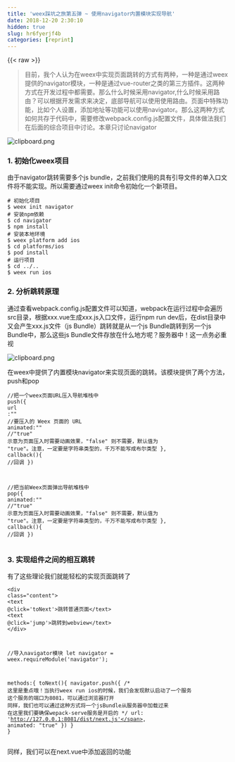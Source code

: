```yaml
---
title: 'weex踩坑之旅第五弹 ~ 使用navigator内置模块实现导航' 
date: 2018-12-20 2:30:10
hidden: true
slug: hr6fyerjf4b
categories: [reprint]
---
```


{{< raw >}}

                    
<blockquote>目前，我个人认为在weex中实现页面跳转的方式有两种，一种是通过weex提供的navigator模块，一种是通过vue-router之类的第三方插件。这两种方式在开发过程中都需要。那么什么时候采用navigator,什么时候采用路由？可以根据开发需求来决定，底部导航可以使用使用路由。页面中特殊功能，比如个人设置，添加地址等功能可以使用navigator。那么这两种方式如何共存于代码中，需要修改webpack.config.js配置文件，具体做法我们在后面的综合项目中讨论。本章只讨论navigator</blockquote>
<p><span class="img-wrap"><img data-src="/img/bV09DV?w=598&amp;h=1056" src="https://static.alili.tech/img/bV09DV?w=598&amp;h=1056" alt="clipboard.png" title="clipboard.png" style="cursor: pointer; display: inline;"></span></p>
<h3 id="articleHeader0">1. 初始化weex项目</h3>
<p>由于navigator跳转需要多个js bundle，之前我们使用的具有引导文件的单入口文件将不能实现。所以需要通过weex init命令初始化一个新项目。</p>
<div class="widget-codetool" style="display:none;">
      <div class="widget-codetool--inner">
      <span class="selectCode code-tool" data-toggle="tooltip" data-placement="top" title="" data-original-title="全选"></span>
      <span type="button" class="copyCode code-tool" data-toggle="tooltip" data-placement="top" data-clipboard-text="# 初始化项目
$ weex init navigator
# 安装npm依赖
$ cd navigator
$ npm install
# 安装本地环境
$ weex platform add ios
$ cd platforms/ios
$ pod install
# 运行项目
$ cd ../..
$ weex run ios" title="" data-original-title="复制"></span>
      <span type="button" class="saveToNote code-tool" data-toggle="tooltip" data-placement="top" title="" data-original-title="放进笔记"></span>
      </div>
      </div><pre class="hljs elixir"><code><span class="hljs-comment"># 初始化项目</span>
<span class="hljs-variable">$ </span>weex init navigator
<span class="hljs-comment"># 安装npm依赖</span>
<span class="hljs-variable">$ </span>cd navigator
<span class="hljs-variable">$ </span>npm install
<span class="hljs-comment"># 安装本地环境</span>
<span class="hljs-variable">$ </span>weex platform add ios
<span class="hljs-variable">$ </span>cd platforms/ios
<span class="hljs-variable">$ </span>pod install
<span class="hljs-comment"># 运行项目</span>
<span class="hljs-variable">$ </span>cd ../..
<span class="hljs-variable">$ </span>weex run ios</code></pre>
<h3 id="articleHeader1">2. 分析跳转原理</h3>
<p>通过查看webpack.config.js配置文件可以知道，webpack在运行过程中会遍历src目录，根据xxx.vue生成xxx.js入口文件，运行npm run dev后，在dist目录中又会产生xxx.js文件（js Bundle）跳转就是从一个js Bundle跳转到另一个js Bundle中，那么这些js Bundle文件存放在什么地方呢？服务器中！这一点务必重视</p>
<p><span class="img-wrap"><img data-src="/img/bV07YS?w=786&amp;h=794" src="https://static.alili.tech/img/bV07YS?w=786&amp;h=794" alt="clipboard.png" title="clipboard.png" style="cursor: pointer; display: inline;"></span></p>
<p>在weex中提供了内置模块navigator来实现页面的跳转。该模块提供了两个方法，push和pop</p>
<div class="widget-codetool" style="display:none;">
      <div class="widget-codetool--inner">
      <span class="selectCode code-tool" data-toggle="tooltip" data-placement="top" title="" data-original-title="全选"></span>
      <span type="button" class="copyCode code-tool" data-toggle="tooltip" data-placement="top" data-clipboard-text="//把一个weex页面URL压入导航堆栈中
push({
    url :&quot;&quot;        //要压入的 Weex 页面的 URL
    animated:&quot;&quot;    //&quot;true&quot; 示意为页面压入时需要动画效果，&quot;false&quot; 则不需要，默认值为 &quot;true&quot;。注意，一定要是字符串类型的，千万不能写成布尔类型
}, callback(){
    //回调
})

//把当前Weex页面弹出导航堆栈中
pop({
    animated:&quot;&quot;    //&quot;true&quot; 示意为页面压入时需要动画效果，&quot;false&quot; 则不需要，默认值为 &quot;true&quot;。注意，一定要是字符串类型的，千万不能写成布尔类型
}, callback(){
    //回调
})" title="" data-original-title="复制"></span>
      <span type="button" class="saveToNote code-tool" data-toggle="tooltip" data-placement="top" title="" data-original-title="放进笔记"></span>
      </div>
      </div><pre class="hljs less"><code><span class="hljs-comment">//把一个weex页面URL压入导航堆栈中</span>
<span class="hljs-selector-tag">push</span>({
    <span class="hljs-attribute">url </span>:<span class="hljs-string">""</span>        <span class="hljs-comment">//要压入的 Weex 页面的 URL</span>
    <span class="hljs-attribute">animated</span>:<span class="hljs-string">""</span>    <span class="hljs-comment">//"true" 示意为页面压入时需要动画效果，"false" 则不需要，默认值为 "true"。注意，一定要是字符串类型的，千万不能写成布尔类型</span>
}, <span class="hljs-selector-tag">callback</span>(){
    <span class="hljs-comment">//回调</span>
})

<span class="hljs-comment">//把当前Weex页面弹出导航堆栈中</span>
<span class="hljs-selector-tag">pop</span>({
    <span class="hljs-attribute">animated</span>:<span class="hljs-string">""</span>    <span class="hljs-comment">//"true" 示意为页面压入时需要动画效果，"false" 则不需要，默认值为 "true"。注意，一定要是字符串类型的，千万不能写成布尔类型</span>
}, <span class="hljs-selector-tag">callback</span>(){
    <span class="hljs-comment">//回调</span>
})</code></pre>
<h3 id="articleHeader2">3. 实现组件之间的相互跳转</h3>
<p>有了这些理论我们就能轻松的实现页面跳转了</p>
<div class="widget-codetool" style="display:none;">
      <div class="widget-codetool--inner">
      <span class="selectCode code-tool" data-toggle="tooltip" data-placement="top" title="" data-original-title="全选"></span>
      <span type="button" class="copyCode code-tool" data-toggle="tooltip" data-placement="top" data-clipboard-text="<div class=&quot;content&quot;>
      <text @click='toNext'>跳转普通页面</text>
      <text @click='jump'>跳转到webview</text>
</div>

//导入navigator模块
let navigator =  weex.requireModule('navigator');

methods:{
    toNext(){
        navigator.push({
          /*
          这里是重点哦！当执行weex run ios的时候，我们会发现默认启动了一个服务
          这个服务的端口为8081，可以通过浏览器打开
          同样，我们也可以通过这种方式将一个jsBundle从服务器中加载过来
          在这里我们要确保wepack-serve服务是开启的
          */
          url: 'http://127.0.0.1:8081/dist/next.js',
          animated: &quot;true&quot;
        })
    }
}" title="" data-original-title="复制"></span>
      <span type="button" class="saveToNote code-tool" data-toggle="tooltip" data-placement="top" title="" data-original-title="放进笔记"></span>
      </div>
      </div><pre class="hljs arduino"><code>&lt;div <span class="hljs-keyword">class</span>=<span class="hljs-string">"content"</span>&gt;
      &lt;<span class="hljs-built_in">text</span> @<span class="hljs-built_in">click</span>=<span class="hljs-string">'toNext'</span>&gt;跳转普通页面&lt;/<span class="hljs-built_in">text</span>&gt;
      &lt;<span class="hljs-built_in">text</span> @<span class="hljs-built_in">click</span>=<span class="hljs-string">'jump'</span>&gt;跳转到webview&lt;/<span class="hljs-built_in">text</span>&gt;
&lt;/div&gt;

<span class="hljs-comment">//导入navigator模块</span>
let navigator =  weex.requireModule(<span class="hljs-string">'navigator'</span>);

methods:{
    toNext(){
        navigator.push({
          <span class="hljs-comment">/*
          这里是重点哦！当执行weex run ios的时候，我们会发现默认启动了一个服务
          这个服务的端口为8081，可以通过浏览器打开
          同样，我们也可以通过这种方式将一个jsBundle从服务器中加载过来
          在这里我们要确保wepack-serve服务是开启的
          */</span>
          url: <span class="hljs-string">'http://127.0.0.1:8081/dist/next.js'</span>,
          animated: <span class="hljs-string">"true"</span>
        })
    }
}</code></pre>
<p>同样，我们可以在next.vue中添加返回的功能</p>
<div class="widget-codetool" style="display:none;">
      <div class="widget-codetool--inner">
      <span class="selectCode code-tool" data-toggle="tooltip" data-placement="top" title="" data-original-title="全选"></span>
      <span type="button" class="copyCode code-tool" data-toggle="tooltip" data-placement="top" data-clipboard-text="<template>
    <div class=&quot;next&quot;>
        <div class=&quot;header&quot;>
            <text class='c1' @click='toBack'>返回</text>
            <text class='c2'>详细页面</text>
            <text class='c1'>保存</text>
        </div>
        <div class=&quot;content&quot;>
            <text>详细页面</text>
        </div>
    </div>
</template>

    let navigator =  weex.requireModule('navigator');
    export default {
        methods:{
            toBack(){
                navigator.pop({animated: &quot;true&quot;})
            }
        }
    }
    " title="" data-original-title="复制"></span>
      <span type="button" class="saveToNote code-tool" data-toggle="tooltip" data-placement="top" title="" data-original-title="放进笔记"></span>
      </div>
      </div><pre class="hljs arduino"><code>&lt;<span class="hljs-keyword">template</span>&gt;
    &lt;div <span class="hljs-keyword">class</span>=<span class="hljs-string">"next"</span>&gt;
        &lt;div <span class="hljs-keyword">class</span>=<span class="hljs-string">"header"</span>&gt;
            &lt;<span class="hljs-built_in">text</span> <span class="hljs-keyword">class</span>=<span class="hljs-string">'c1'</span> @<span class="hljs-built_in">click</span>=<span class="hljs-string">'toBack'</span>&gt;返回&lt;/<span class="hljs-built_in">text</span>&gt;
            &lt;<span class="hljs-built_in">text</span> <span class="hljs-keyword">class</span>=<span class="hljs-string">'c2'</span>&gt;详细页面&lt;/<span class="hljs-built_in">text</span>&gt;
            &lt;<span class="hljs-built_in">text</span> <span class="hljs-keyword">class</span>=<span class="hljs-string">'c1'</span>&gt;保存&lt;/<span class="hljs-built_in">text</span>&gt;
        &lt;/div&gt;
        &lt;div <span class="hljs-keyword">class</span>=<span class="hljs-string">"content"</span>&gt;
            &lt;<span class="hljs-built_in">text</span>&gt;详细页面&lt;/<span class="hljs-built_in">text</span>&gt;
        &lt;/div&gt;
    &lt;/div&gt;
&lt;/<span class="hljs-keyword">template</span>&gt;

    let navigator =  weex.requireModule(<span class="hljs-string">'navigator'</span>);
    <span class="hljs-keyword">export</span> <span class="hljs-built_in">default</span> {
        methods:{
            toBack(){
                navigator.pop({animated: <span class="hljs-string">"true"</span>})
            }
        }
    }
    </code></pre>
<p>测试结果<br><span class="img-wrap"><img data-src="/img/bV09AU?w=320&amp;h=636" src="https://static.alili.tech/img/bV09AU?w=320&amp;h=636" alt="DaWYu9CgJg.gif" title="DaWYu9CgJg.gif" style="cursor: pointer; display: inline;"></span></p>
<h3 id="articleHeader3">4. webview的应用</h3>
<p>在我们现有的项目中，需要完成一个统计报表的功能呢，计划用echars来实现，但是echars在weex中明确得不到支持的，那我们可以使用&lt;web&gt;标签将需要的页面加载进来。使用webview内置组件进行控制。这里我就不再描述echars页面的开发，直接将baidu首页加载到我们的应用中。下面代码是webview.vue的代码，实现方法也很简单。</p>
<div class="widget-codetool" style="display:none;">
      <div class="widget-codetool--inner">
      <span class="selectCode code-tool" data-toggle="tooltip" data-placement="top" title="" data-original-title="全选"></span>
      <span type="button" class="copyCode code-tool" data-toggle="tooltip" data-placement="top" data-clipboard-text="<template>
    <div class=&quot;webviewContainer&quot;>
        <div class=&quot;header&quot;>
            <text class='c1 cell' @click='toBack'>返回</text>
            <text class='c2 cell'>详细页面</text>
            <text class='c1 cell'>保存</text>
        </div>
        <!--使用web标签加载页面-->
        <web ref=&quot;webview&quot; :src=&quot;url&quot; class=&quot;webview&quot; ></web>
    </div>
</template>
const modal = weex.requireModule('modal')
const navigator =  weex.requireModule('navigator');
export default {
    data:()=>({
        url :'http://www.baidu.com'
    }),
    methods:{
        toBack(){
            navigator.pop({
        animated: &quot;true&quot;
      })
        }
    }
}
<script>
const navigator =  weex.requireModule('navigator');
export default {
    data:()=>({
        url :'http://www.baidu.com'
    }),
    methods:{
        
        toBack(){
            navigator.pop({animated: &quot;true&quot;})
        }
    }
}
</script>" title="" data-original-title="复制"></span>
      <span type="button" class="saveToNote code-tool" data-toggle="tooltip" data-placement="top" title="" data-original-title="放进笔记"></span>
      </div>
      </div><pre class="hljs xml"><code><span class="hljs-tag">&lt;<span class="hljs-name">template</span>&gt;</span>
    <span class="hljs-tag">&lt;<span class="hljs-name">div</span> <span class="hljs-attr">class</span>=<span class="hljs-string">"webviewContainer"</span>&gt;</span>
        <span class="hljs-tag">&lt;<span class="hljs-name">div</span> <span class="hljs-attr">class</span>=<span class="hljs-string">"header"</span>&gt;</span>
            <span class="hljs-tag">&lt;<span class="hljs-name">text</span> <span class="hljs-attr">class</span>=<span class="hljs-string">'c1 cell'</span> @<span class="hljs-attr">click</span>=<span class="hljs-string">'toBack'</span>&gt;</span>返回<span class="hljs-tag">&lt;/<span class="hljs-name">text</span>&gt;</span>
            <span class="hljs-tag">&lt;<span class="hljs-name">text</span> <span class="hljs-attr">class</span>=<span class="hljs-string">'c2 cell'</span>&gt;</span>详细页面<span class="hljs-tag">&lt;/<span class="hljs-name">text</span>&gt;</span>
            <span class="hljs-tag">&lt;<span class="hljs-name">text</span> <span class="hljs-attr">class</span>=<span class="hljs-string">'c1 cell'</span>&gt;</span>保存<span class="hljs-tag">&lt;/<span class="hljs-name">text</span>&gt;</span>
        <span class="hljs-tag">&lt;/<span class="hljs-name">div</span>&gt;</span>
        <span class="hljs-comment">&lt;!--使用web标签加载页面--&gt;</span>
        <span class="hljs-tag">&lt;<span class="hljs-name">web</span> <span class="hljs-attr">ref</span>=<span class="hljs-string">"webview"</span> <span class="hljs-attr">:src</span>=<span class="hljs-string">"url"</span> <span class="hljs-attr">class</span>=<span class="hljs-string">"webview"</span> &gt;</span><span class="hljs-tag">&lt;/<span class="hljs-name">web</span>&gt;</span>
    <span class="hljs-tag">&lt;/<span class="hljs-name">div</span>&gt;</span>
<span class="hljs-tag">&lt;/<span class="hljs-name">template</span>&gt;</span>
const modal = weex.requireModule('modal')
const navigator =  weex.requireModule('navigator');
export default {
    data:()=&gt;({
        url :'http://www.baidu.com'
    }),
    methods:{
        toBack(){
            navigator.pop({
        animated: "true"
      })
        }
    }
}
<span class="hljs-tag">&lt;<span class="hljs-name">script</span>&gt;</span><span class="javascript">
<span class="hljs-keyword">const</span> navigator =  weex.requireModule(<span class="hljs-string">'navigator'</span>);
<span class="hljs-keyword">export</span> <span class="hljs-keyword">default</span> {
    <span class="hljs-attr">data</span>:<span class="hljs-function"><span class="hljs-params">()</span>=&gt;</span>({
        <span class="hljs-attr">url</span> :<span class="hljs-string">'http://www.baidu.com'</span>
    }),
    <span class="hljs-attr">methods</span>:{
        
        toBack(){
            navigator.pop({<span class="hljs-attr">animated</span>: <span class="hljs-string">"true"</span>})
        }
    }
}
</span><span class="hljs-tag">&lt;/<span class="hljs-name">script</span>&gt;</span></code></pre>
<p><span class="img-wrap"><img data-src="/img/bV09Dd?w=321&amp;h=637" src="https://static.alili.tech/img/bV09Dd?w=321&amp;h=637" alt="5WVJ9uw7QH.gif" title="5WVJ9uw7QH.gif" style="cursor: pointer;"></span></p>

                
{{< /raw >}}

# 版权声明
本文资源来源互联网，仅供学习研究使用，版权归该资源的合法拥有者所有，

本文仅用于学习、研究和交流目的。转载请注明出处、完整链接以及原作者。

原作者若认为本站侵犯了您的版权，请联系我们，我们会立即删除！

## 原文标题
weex踩坑之旅第五弹 ~ 使用navigator内置模块实现导航

## 原文链接
[https://segmentfault.com/a/1190000012629351](https://segmentfault.com/a/1190000012629351)

